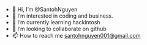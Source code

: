 - 👋 Hi, I’m @SantohNguyen
- 👀 I’m interested in coding and business.
- 🌱 I’m currently learning hackintosh
- 💞️ I’m looking to collaborate on github
- 📫 How to reach me santohnguyen001@gmail.com

<!---
SantohNguyen/SantohNguyen is a ✨ special ✨ repository because its `README.md` (this file) appears on your GitHub profile.
You can click the Preview link to take a look at your changes.
--->
